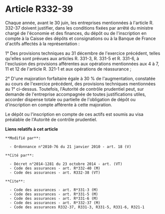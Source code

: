 # Article R332-39

Chaque année, avant le 30 juin, les entreprises mentionnées à l'article R. 332-37 doivent justifier, dans les conditions
fixées par arrêté du ministre chargé de l'économie et des finances, du dépôt ou de l'inscription en compte à la Caisse des
dépôts et consignations ou à la Banque de France d'actifs affectés à la représentation :

1° Des provisions techniques au 31 décembre de l'exercice précédent, telles qu'elles sont prévues aux articles R. 331-3, R.
331-5 et R. 331-6, à l'exclusion des provisions afférentes aux opérations mentionnées aux 4 à 7, 11 et 12 de l'article R.
321-1 et aux opérations de réassurance ;

2° D'une majoration forfaitaire égale à 30 % de l'augmentation, constatée au cours de l'exercice précédent, des provisions
techniques mentionnées au 1° ci-dessus. Toutefois, l'Autorité de contrôle prudentiel peut, sur demande de l'entreprise
accompagnée de toutes justifications utiles, accorder dispense totale ou partielle de l'obligation de dépôt ou d'inscription
en compte afférente à cette majoration.

Le dépôt ou l'inscription en compte de ces actifs est soumis au visa préalable de l'Autorité de contrôle prudentiel.

**Liens relatifs à cet article**

	**Modifié par**:

	  - Ordonnance n°2010-76 du 21 janvier 2010 - art. 18 (V)

	**Cité par**:

	  - Décret n°2014-1281 du 23 octobre 2014 - art. (VT)
	  - Code des assurances - art. R*332-40 (M)
	  - Code des assurances - art. R332-38 (VT)

	**Cite**:

	  - Code des assurances - art. R*331-3 (M)
	  - Code des assurances - art. R*331-5 (M)
	  - Code des assurances - art. R*331-6 (M)
	  - Code des assurances - art. R*332-37 (M)
	  - Code des assurances R332-37, R331-3, R331-5, R331-6, R321-1
